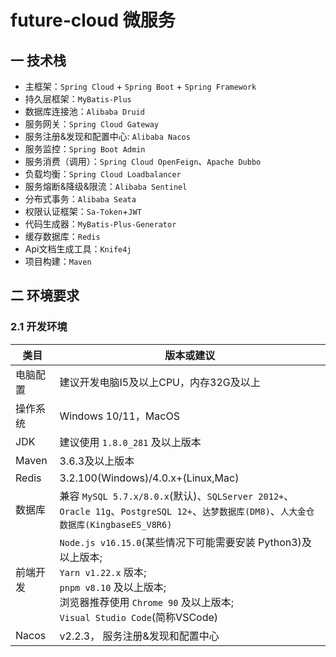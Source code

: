 # future-cloud 微服务

## 一 技术栈

- 主框架：`Spring Cloud` + `Spring Boot` + `Spring Framework`
- 持久层框架：`MyBatis-Plus`
- 数据库连接池：`Alibaba Druid`
- 服务网关：`Spring Cloud Gateway`
- 服务注册&发现和配置中心: `Alibaba Nacos`
- 服务监控：`Spring Boot Admin`
- 服务消费（调用）：`Spring Cloud OpenFeign`、`Apache Dubbo`
- 负载均衡：`Spring Cloud Loadbalancer`
- 服务熔断&降级&限流：`Alibaba Sentinel`
- 分布式事务：`Alibaba Seata`
- 权限认证框架：`Sa-Token`+`JWT`
- 代码生成器：`MyBatis-Plus-Generator`
- 缓存数据库：`Redis`
- Api文档生成工具：`Knife4j`
- 项目构建：`Maven`

## 二 环境要求

### 2.1 开发环境

| 类目 | 版本或建议                                                                                                                                                           |
| --- |-----------------------------------------------------------------------------------------------------------------------------------------------------------------|
| 电脑配置 | 建议开发电脑I5及以上CPU，内存32G及以上                                                                                                                                         |
| 操作系统 | Windows 10/11，MacOS                                                                                                                                             |
| JDK | 建议使用 `1.8.0_281` 及以上版本                                                                |
| Maven | 3.6.3及以上版本                                                                                                                                                      |
| Redis | 3.2.100(Windows)/4.0.x+(Linux,Mac)                                                                                                                              |
| 数据库 | 兼容 `MySQL 5.7.x/8.0.x`(默认)、`SQLServer 2012+`、`Oracle 11g`、`PostgreSQL 12+`、`达梦数据库(DM8)`、`人大金仓数据库(KingbaseES_V8R6)`                                              |
| 前端开发 | `Node.js v16.15.0`(某些情况下可能需要安装 Python3)及以上版本;<br/>`Yarn v1.22.x` 版本;<br/> `pnpm v8.10` 及以上版本;<br/>浏览器推荐使用 `Chrome 90` 及以上版本;<br/>`Visual Studio Code`(简称VSCode) |
| Nacos | v2.2.3， 服务注册&发现和配置中心                                                                                                                                            |
